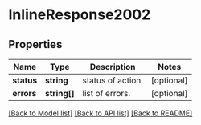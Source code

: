 # InlineResponse2002

## Properties
Name | Type | Description | Notes
------------ | ------------- | ------------- | -------------
**status** | **string** | status of action. | [optional] 
**errors** | **string[]** | list of errors. | [optional] 

[[Back to Model list]](../../README.md#documentation-for-models) [[Back to API list]](../../README.md#documentation-for-api-endpoints) [[Back to README]](../../README.md)

